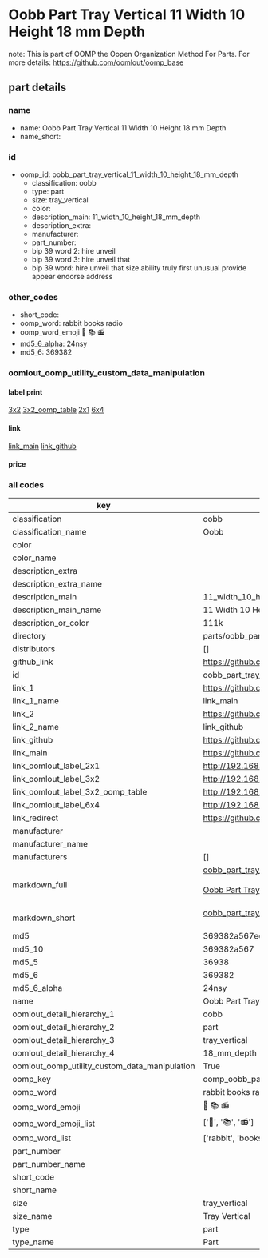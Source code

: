 # Oobb Part Tray Vertical 11 Width 10 Height 18 mm Depth  

note: This is part of OOMP the Oopen Organization Method For Parts. For more details: https://github.com/oomlout/oomp_base

##  part details
  







### name
* name: Oobb Part Tray Vertical 11 Width 10 Height 18 mm Depth
* name_short: 
### id
* oomp_id: oobb_part_tray_vertical_11_width_10_height_18_mm_depth
  * classification: oobb
  * type: part
  * size: tray_vertical
  * color: 
  * description_main: 11_width_10_height_18_mm_depth
  * description_extra: 
  * manufacturer: 
  * part_number: 
  * bip 39 word 2: hire unveil
  * bip 39 word 3: hire unveil that
  * bip 39 word: hire unveil that size ability truly first unusual provide appear endorse address

### other_codes
* short_code: 
* oomp_word: rabbit books radio
* oomp_word_emoji :rabbit: :books: :radio:
* md5_6_alpha: 24nsy
* md5_6: 369382






### oomlout_oomp_utility_custom_data_manipulation
#### label print
[3x2](http://192.168.1.245:1112/?label=oomp%2024nsy)
[3x2_oomp_table](http://192.168.1.108:1112/?label=oomp%2024nsy)
[2x1](http://192.168.1.242:1112/?label=oomp%2024nsy)
[6x4](http://192.168.1.55:1112/?label=oomp%2024nsy)    

#### link

[link_main](https://github.com/oomlout/oomlout_oomp_version_1_messy/tree/main/parts/oobb_part_tray_vertical_11_width_10_height_18_mm_depth) [link_github](https://github.com/oomlout/oomlout_oomp_version_1_messy/tree/main/parts/oobb_part_tray_vertical_11_width_10_height_18_mm_depth)                             

#### price







### all codes 
| key | value |  
| --- | --- |  
| classification | oobb |  
| classification_name | Oobb |  
| color |  |  
| color_name |  |  
| description_extra |  |  
| description_extra_name |  |  
| description_main | 11_width_10_height_18_mm_depth |  
| description_main_name | 11 Width 10 Height 18 mm Depth |  
| description_or_color | 111k |  
| directory | parts/oobb_part_tray_vertical_11_width_10_height_18_mm_depth |  
| distributors | [] |  
| github_link | https://github.com/oomlout/oomlout_oomp_part_src/tree/main/parts/oobb_part_tray_vertical_11_width_10_height_18_mm_depth |  
| id | oobb_part_tray_vertical_11_width_10_height_18_mm_depth |  
| link_1 | https://github.com/oomlout/oomlout_oomp_version_1_messy/tree/main/parts/oobb_part_tray_vertical_11_width_10_height_18_mm_depth |  
| link_1_name | link_main |  
| link_2 | https://github.com/oomlout/oomlout_oomp_version_1_messy/tree/main/parts/oobb_part_tray_vertical_11_width_10_height_18_mm_depth |  
| link_2_name | link_github |  
| link_github | https://github.com/oomlout/oomlout_oomp_version_1_messy/tree/main/parts/oobb_part_tray_vertical_11_width_10_height_18_mm_depth |  
| link_main | https://github.com/oomlout/oomlout_oomp_version_1_messy/tree/main/parts/oobb_part_tray_vertical_11_width_10_height_18_mm_depth |  
| link_oomlout_label_2x1 | http://192.168.1.242:1112/?label=oomp%2024nsy |  
| link_oomlout_label_3x2 | http://192.168.1.245:1112/?label=oomp%2024nsy |  
| link_oomlout_label_3x2_oomp_table | http://192.168.1.108:1112/?label=oomp%2024nsy |  
| link_oomlout_label_6x4 | http://192.168.1.55:1112/?label=oomp%2024nsy |  
| link_redirect | https://github.com/oomlout/oomlout_oomp_version_1_messy/tree/main/parts/oobb_part_tray_vertical_11_width_10_height_18_mm_depth |  
| manufacturer |  |  
| manufacturer_name |  |  
| manufacturers | [] |  
| markdown_full | [oobb_part_tray_vertical_11_width_10_height_18_mm_depth](none)<br>[](none)<br>[Oobb Part Tray Vertical 11 Width 10 Height 18 Mm Depth](none)<br><br> |  
| markdown_short | [oobb_part_tray_vertical_11_width_10_height_18_mm_depth](none)<br><br> |  
| md5 | 369382a567ee4aefa5801c9fbffb9b60 |  
| md5_10 | 369382a567 |  
| md5_5 | 36938 |  
| md5_6 | 369382 |  
| md5_6_alpha | 24nsy |  
| name | Oobb Part Tray Vertical 11 Width 10 Height 18 mm Depth |  
| oomlout_detail_hierarchy_1 | oobb |  
| oomlout_detail_hierarchy_2 | part |  
| oomlout_detail_hierarchy_3 | tray_vertical |  
| oomlout_detail_hierarchy_4 | 18_mm_depth |  
| oomlout_oomp_utility_custom_data_manipulation | True |  
| oomp_key | oomp_oobb_part_tray_vertical_11_width_10_height_18_mm_depth |  
| oomp_word | rabbit books radio |  
| oomp_word_emoji | :rabbit: :books: :radio: |  
| oomp_word_emoji_list | [':rabbit:', ':books:', ':radio:'] |  
| oomp_word_list | ['rabbit', 'books', 'radio'] |  
| part_number |  |  
| part_number_name |  |  
| short_code |  |  
| short_name |  |  
| size | tray_vertical |  
| size_name | Tray Vertical |  
| type | part |  
| type_name | Part |  
